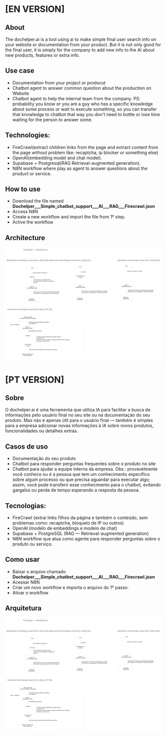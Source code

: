 # [EN VERSION]

## About

The dochelper.ai is a tool using ai to make simple final user search info on your website or documentation from your product. But it is not only good for the final user, it is simply for the company to add new info to the AI about new products, features or extra info.

## Use case

- Documentation from your project or prodocut
- Chatbot agent to answer common question about the production on Website
- Chatbot agent to help the internal team from the company. PS: probability you know or you are a guy who has a specific knowledge about some process or wait to execute something, so you can transfer that knowledge to chatbot that way you don't need to bottle or lose time waiting for the person to answer some.

## Technologies:

- FireCrawl(extract children links from the page and extract content from the page without problem like: recaptcha, ip blocker or something else)
- OpenAI(embedding model and chat model).
- Supabase + Postgresql(RAG Retrieval-augmented generation).
- N8N workflow where play as agent to answer questions about the product or service.

## How to use

- Download the file named **Dochelper___Simple_chatbot_support___AI___RAG___Firecrawl.json**
- Access N8N
- Create a new workflow and import the file from 1º step.
- Active the workflow

## Architecture

![Alt text](./architecture.png "Architecture")

# [PT VERSION]

## Sobre

O dochelper.ai é uma ferramenta que utiliza IA para facilitar a busca de informações pelo usuário final no seu site ou na documentação do seu produto. Mas não é apenas útil para o usuário final — também é simples para a empresa adicionar novas informações à IA sobre novos produtos, funcionalidades ou detalhes extras.

## Casos de uso

- Documentação do seu produto  
- Chatbot para responder perguntas frequentes sobre o produto no site  
- Chatbot para ajudar a equipe interna da empresa. Obs.: provavelmente você conhece ou é a pessoa que tem um conhecimento específico sobre algum processo ou que precisa aguardar para executar algo; assim, você pode transferir esse conhecimento para o chatbot, evitando gargalos ou perda de tempo esperando a resposta da pessoa.  

## Tecnologias:

- FireCrawl (extrai links filhos da página e também o conteúdo, sem problemas como: recaptcha, bloqueio de IP ou outros)  
- OpenAI (modelo de embeddings e modelo de chat)  
- Supabase + PostgreSQL (RAG — Retrieval-augmented generation)  
- N8N workflow que atua como agente para responder perguntas sobre o produto ou serviço.  

## Como usar

- Baixar o arquivo chamado **Dochelper___Simple_chatbot_support___AI___RAG___Firecrawl.json**
- Acessar N8N
- Criar um novo workflow e importa o arquivo do 1º passo.
- Ativar o workflow

## Arquitetura

![Alt text](./architecture.png "Architecture")




